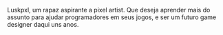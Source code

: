Luskpxl, um rapaz aspirante a pixel artist. Que deseja aprender mais do assunto para ajudar programadores em seus jogos, e ser um futuro game designer daqui uns anos.
